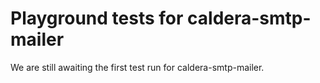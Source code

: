# Playground tests for caldera-smtp-mailer
We are still awaiting the first test run for caldera-smtp-mailer.
